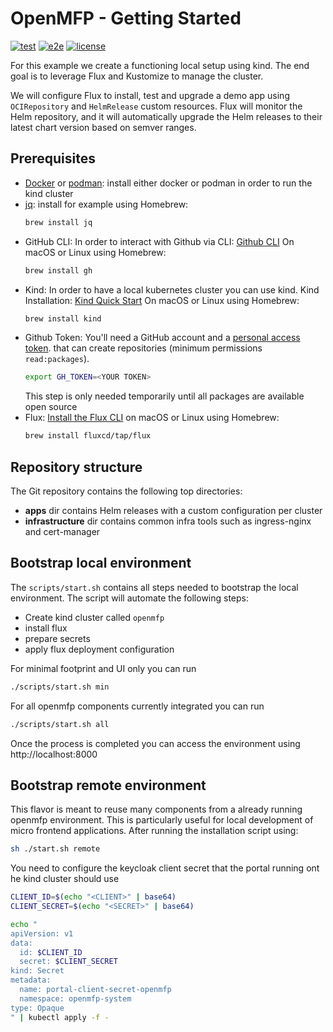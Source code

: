 # OpenMFP - Getting Started

[![test](https://github.com/fluxcd/flux2-kustomize-helm-example/workflows/test/badge.svg)](https://github.com/fluxcd/flux2-kustomize-helm-example/actions)
[![e2e](https://github.com/fluxcd/flux2-kustomize-helm-example/workflows/e2e/badge.svg)](https://github.com/fluxcd/flux2-kustomize-helm-example/actions)
[![license](https://img.shields.io/github/license/fluxcd/flux2-kustomize-helm-example.svg)](https://github.com/fluxcd/flux2-kustomize-helm-example/blob/main/LICENSE)

For this example we create a functioning local setup using kind.
The end goal is to leverage Flux and Kustomize to manage the cluster.

We will configure Flux to install, test and upgrade a demo app using
`OCIRepository` and `HelmRelease` custom resources.
Flux will monitor the Helm repository, and it will automatically
upgrade the Helm releases to their latest chart version based on semver ranges.

## Prerequisites

- [Docker](https://www.docker.com) or [podman](https://podman.io): install either docker or podman in order to run the kind cluster
- [jq](https://jqlang.github.io/jq/): install for example using Homebrew:
  ```sh
  brew install jq
  ```
- GitHub CLI: In order to interact with Github via CLI: [Github CLI]([https://kind.sigs.k8s.io/docs/user/quick-start/](https://cli.github.com/))
  On macOS or Linux using Homebrew:
  ```sh
  brew install gh
  ```
- Kind: In order to have a local kubernetes cluster you can use kind. Kind Installation: [Kind Quick Start](https://kind.sigs.k8s.io/docs/user/quick-start/)
  On macOS or Linux using Homebrew:
  ```sh
  brew install kind
  ```
- Github Token: You'll need a GitHub account and a [personal access token](https://help.github.com/en/github/authenticating-to-github/creating-a-personal-access-token-for-the-command-line). that can create repositories (minimum permissions `read:packages`).
  ```sh
  export GH_TOKEN=<YOUR TOKEN>
  ```
  This step is only needed temporarily until all packages are available open source
- Flux: [Install the Flux CLI](https://fluxcd.io/flux/installation/) on macOS or Linux using Homebrew:
    ```sh
    brew install fluxcd/tap/flux
    ```

## Repository structure

The Git repository contains the following top directories:

- **apps** dir contains Helm releases with a custom configuration per cluster
- **infrastructure** dir contains common infra tools such as ingress-nginx and cert-manager

## Bootstrap local environment

The `scripts/start.sh` contains all steps needed to bootstrap the local environment. The script will automate the following steps:
- Create kind cluster called `openmfp`
- install flux
- prepare secrets
- apply flux deployment configuration

For minimal footprint and UI only you can run
```sh
./scripts/start.sh min
```

For all openmfp components currently integrated you can run
```sh
./scripts/start.sh all
```

Once the process is completed you can access the environment using http://localhost:8000


## Bootstrap remote environment

This flavor is meant to reuse many components from a already running openmfp environment. This is particularly useful 
for local development of micro frontend applications. After running the installation script using:
```sh
sh ./start.sh remote
```

You need to configure the keycloak client secret that the portal running ont he kind cluster should use
```sh
CLIENT_ID=$(echo "<CLIENT>" | base64)
CLIENT_SECRET=$(echo "<SECRET>" | base64)

echo "
apiVersion: v1
data:
  id: $CLIENT_ID
  secret: $CLIENT_SECRET
kind: Secret
metadata:
  name: portal-client-secret-openmfp
  namespace: openmfp-system
type: Opaque
" | kubectl apply -f -

```